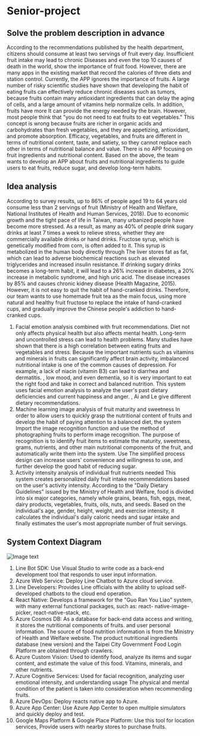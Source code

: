 # Senior-project

## Solve the problem description in advance

According to the recommendations published by the health department, citizens should consume at least two servings of fruit every day. Insufficient fruit intake may lead to chronic
Diseases and even the top 10 causes of death in the world, show the importance of fruit food. However, there are many apps in the existing market that record the calories of three diets and station control. Currently, the APP ignores the importance of fruits.
A large number of risky scientific studies have shown that developing the habit of eating fruits can effectively reduce chronic diseases such as tumors, because fruits contain many antioxidant ingredients that can delay the aging of cells, and a large amount of vitamins help normalize cells. In addition, fruits have more It can provide the energy needed by the brain. However, most people think that "you do not need to eat fruits to eat vegetables." This concept is wrong because fruits are richer in organic acids and carbohydrates than fresh vegetables, and they are appetizing, antioxidant, and promote absorption. Efficacy, vegetables, and fruits are different in terms of nutritional content, taste, and satiety, so they cannot replace each other in terms of nutritional balance and value. There is no APP focusing on fruit ingredients and nutritional content.
Based on the above, the team wants to develop an APP about fruits and nutritional ingredients to guide users to eat fruits, reduce sugar, and develop long-term habits.

## Idea analysis
According to survey results, up to 86% of people aged 19 to 64 years old consume less than 2 servings of fruit (Ministry of Health and Welfare, National Institutes of Health and Human Services, 2018). Due to economic growth and the tight pace of life in Taiwan, many urbanized people have become more stressed. As a result, as many as 40% of people drink sugary drinks at least 7 times a week to relieve stress, whether they are commercially available drinks or hand drinks. Fructose syrup, which is genetically modified from corn, is often added to it. This syrup is metabolized in the human body directly through
The liver stores fat as fat, which can lead to adverse biochemical reactions such as elevated triglycerides and increased insulin resistance. If drinking sugary drinks becomes a long-term habit, it will lead to a 26% increase in diabetes, a 20% increase in metabolic syndrome, and high uric acid. The disease increases by 85% and causes chronic kidney disease (Health Magazine, 2015). However, it is not easy to quit the habit of hand-cranked drinks. Therefore, our team wants to use homemade fruit tea as the main focus, using more natural and healthy fruit fructose to replace the intake of hand-cranked cups, and gradually improve the Chinese people's addiction to hand-cranked cups.


1. Facial emotion analysis combined with fruit recommendations. Diet not only affects physical health but also affects mental health. Long-term and uncontrolled stress can lead to health problems. Many studies have shown that there is a high correlation between eating fruits and vegetables and stress. Because the important nutrients such as vitamins and minerals in fruits can significantly affect brain activity, imbalanced nutritional intake is one of the common causes of depression. For example, a lack of niacin (vitamin B3) can lead to diarrhea and dermatitis. , low mood, and even dementia, so it is very important to eat the right food and take in correct and balanced nutrition. This system uses facial emotion analysis to analyze the user's past dietary deficiencies and current happiness and anger. , Ai and Le give different dietary recommendations.
2. Machine learning image analysis of fruit maturity and sweetness In order to allow users to quickly grasp the nutritional content of fruits and develop the habit of paying attention to a balanced diet, the system
Import the image recognition function and use the method of photographing fruits to perform image recognition. The purpose of recognition is to identify fruit items to estimate the maturity, sweetness, grams, nutrients, and other main nutritional components of the fruit, and automatically write them into the system. Use The simplified process design can increase users' convenience and willingness to use, and further develop the good habit of reducing sugar.
3. Activity intensity analysis of individual fruit nutrients needed
This system creates personalized daily fruit intake recommendations based on the user's activity intensity. According to the "Daily Dietary Guidelines" issued by the Ministry of Health and Welfare, food is divided into six major categories, namely whole grains, beans, fish, eggs, meat, dairy products, vegetables, fruits, oils, nuts, and seeds. Based on the individual's age, gender, height, weight, and exercise intensity, it calculates the individual's daily caloric needs and sugar intake and finally estimates the user's most appropriate number of fruit servings.

## System Context Diagram
![Image text](https://github.com/peihan-11/Senior-project/blob/main/image/Senior%20Project%EF%BC%BFSystem%20Context%20Diagram.jpg)
1. Line Bot SDK: Use Visual Studio to write code as a back-end development tool that responds to user input information.
2. Azure Web Service: Deploy Line Chatbot to Azure cloud service.
3. Line Developers: Provides Line officials with the ability to upload self-developed chatbots to the cloud
end operation.
4. React Native: Develops a framework for the "Guo Ran You Liao" system, with many external functional packages, such as: react-
native-image-picker, react-native-stack, etc.
5. Azure Cosmos DB: As a database for back-end data access and writing, it stores the nutritional components of fruits.
and user personal information. The source of food nutrition information is from the Ministry of Health and Welfare website.
The product nutritional ingredients database (new version) and the Taipei City Government Food Login Platform are obtained through crawlers.
6. Azure Custom Vision: Used to identify food, analyze its items and sugar content, and estimate the value of this food.
   Vitamins, minerals, and other nutrients.
7. Azure Cognitive Services: Used for facial recognition, analyzing user emotional intensity, and understanding usage
   The physical and mental condition of the patient is taken into consideration when recommending fruits.
8. Azure DevOps: Deploy reacts native app to Azure.
9. Azure App Center: Use Azure App Center to open multiple simulators and quickly deploy
and test.
10. Google Maps Platform & Google Place Platform: Use this tool for location services,
   Provide users with nearby stores to purchase fruits.
